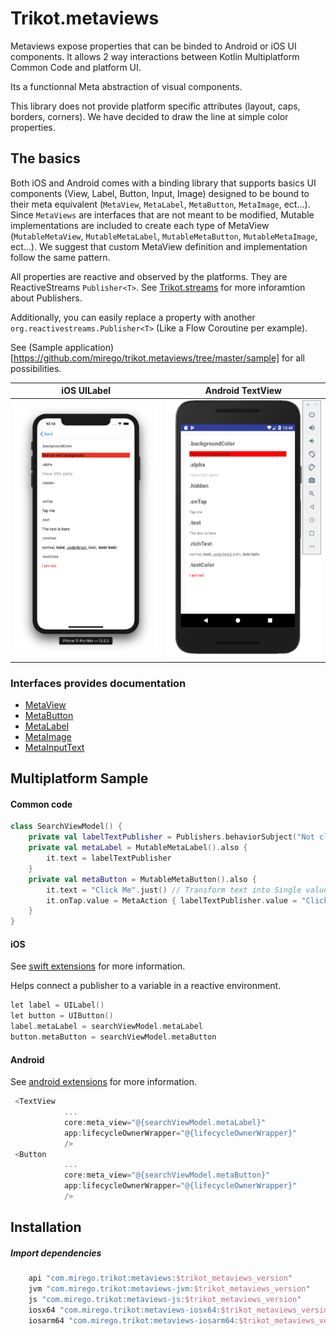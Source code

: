 # Trikot.metaviews
Metaviews expose properties that can be binded to Android or iOS UI components. It allows 2 way interactions between Kotlin Multiplatform Common Code and platform UI.

Its a functionnal Meta abstraction of visual components.

This library does not provide platform specific attributes (layout, caps, borders, corners). We have decided to draw the line at simple color properties.

## The basics
Both iOS and Android comes with a binding library that supports basics UI components (View, Label, Button, Input, Image) designed to be bound to their meta equivalent (`MetaView`, `MetaLabel`, `MetaButton`, `MetaImage`, ect...). Since `MetaViews` are interfaces that are not meant to be modified, Mutable implementations are included to create each type of MetaView (`MutableMetaView`, `MutableMetaLabel`, `MutableMetaButton`, `MutableMetaImage`, ect...). We suggest that custom MetaView definition and implementation follow the same pattern.

All properties are reactive and observed by the platforms. They are ReactiveStreams `Publisher<T>`. See [Trikot.streams](https://github.com/mirego/trikot.streams) for more inforamtion about Publishers.

Additionally, you can easily replace a property with another `org.reactivestreams.Publisher<T>` (Like a Flow Coroutine per example).

See (Sample application)[https://github.com/mirego/trikot.metaviews/tree/master/sample] for all possibilities. 

iOS UILabel             |  Android TextView
:-------------------------:|:-------------------------:
![](./documentation/ios-label.png)  |  ![](./documentation/android-textview.png)

### Interfaces provides documentation
- [MetaView](https://github.com/mirego/trikot.metaviews/blob/master/metaviews/src/commonMain/kotlin/com/mirego/trikot/metaviews/MetaView.kt)
- [MetaButton](https://github.com/mirego/trikot.metaviews/blob/master/metaviews/src/commonMain/kotlin/com/mirego/trikot/metaviews/MetaButton.kt)
- [MetaLabel](https://github.com/mirego/trikot.metaviews/blob/master/metaviews/src/commonMain/kotlin/com/mirego/trikot/metaviews/MetaLabel.kt)
- [MetaImage](https://github.com/mirego/trikot.metaviews/blob/master/metaviews/src/commonMain/kotlin/com/mirego/trikot/metaviews/MetaImage.kt)
- [MetaInputText](https://github.com/mirego/trikot.metaviews/blob/master/metaviews/src/commonMain/kotlin/com/mirego/trikot/metaviews/MetaInputText.kt)


## Multiplatform Sample
#### Common code
```kotlin
class SearchViewModel() {
    private val labelTextPublisher = Publishers.behaviorSubject("Not clicked")
    private val metaLabel = MutableMetaLabel().also {
        it.text = labelTextPublisher
    }
    private val metaButton = MutableMetaButton().also {
        it.text = "Click Me".just() // Transform text into Single value publisher
        it.onTap.value = MetaAction { labelTextPublisher.value = "Clicked" }
    }
}
```

#### iOS
See [swift extensions](./swift-extensions/README.md) for more information.

Helps connect a publisher to a variable in a reactive environment.
```kotlin
let label = UILabel()
let button = UIButton()
label.metaLabel = searchViewModel.metaLabel
button.metaButton = searchViewModel.metaButton
```

#### Android
See [android extensions](./android-ktx/README.md) for more information.
```kotlin
 <TextView
            ...
            core:meta_view="@{searchViewModel.metaLabel}"
            app:lifecycleOwnerWrapper="@{lifecycleOwnerWrapper}"
            />
 <Button
            ...
            core:meta_view="@{searchViewModel.metaButton}"
            app:lifecycleOwnerWrapper="@{lifecycleOwnerWrapper}"
            />
```

## Installation
##### Import dependencies
```groovy
    api "com.mirego.trikot:metaviews:$trikot_metaviews_version"
    jvm "com.mirego.trikot:metaviews-jvm:$trikot_metaviews_version"
    js "com.mirego.trikot:metaviews-js:$trikot_metaviews_version"
    iosx64 "com.mirego.trikot:metaviews-iosx64:$trikot_metaviews_version"
    iosarm64 "com.mirego.trikot:metaviews-iosarm64:$trikot_metaviews_version"
```
